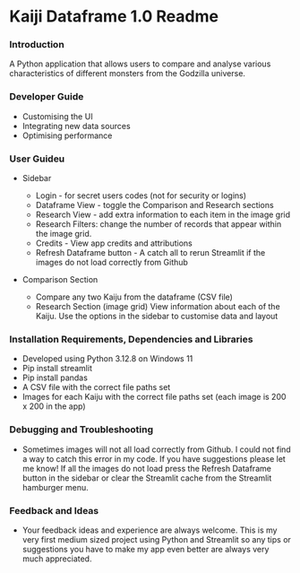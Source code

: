 # Kaiji Dataframe 1.0 Readme

### Introduction
A Python application that allows users to compare and analyse various characteristics of different monsters from the Godzilla universe.

### Developer Guide
- Customising the UI
- Integrating new data sources
- Optimising performance
   
### User Guideu

- Sidebar
  - Login - for secret users codes (not for security or logins)
  - Dataframe View - toggle the Comparison and Research sections
  - Research View - add extra information to each item in the image grid
  - Research Filters: change the number of records that appear within the image grid.
  - Credits - View app credits and attributions
  - Refresh Dataframe button - A catch all to rerun Streamlit if the images do not load correctly from Github

- Comparison Section
  - Compare any two Kaiju from the dataframe (CSV file)
  - Research Section (image grid) View information about each of the Kaiju. Use the options in the sidebar to customise data and layout
  
### Installation Requirements, Dependencies and Libraries
- Developed using Python 3.12.8 on Windows 11
- Pip install streamlit
- Pip install pandas
- A CSV file with the correct file paths set
- Images for each Kaiju with the correct file paths set (each image is 200 x 200 in the app)

### Debugging and Troubleshooting
- Sometimes images will not all load correctly from Github. I could not find a way to catch this error in my code. If you have suggestions please let me know! If all the images do not load press the Refresh Dataframe button in the sidebar or clear the Streamlit cache from the Streamlit hamburger menu.

### Feedback and Ideas
- Your feedback ideas and experience are always welcome. This is my very first medium sized project using Python and Streamlit so any tips or suggestions you have to make my app even better are always very much appreciated.
